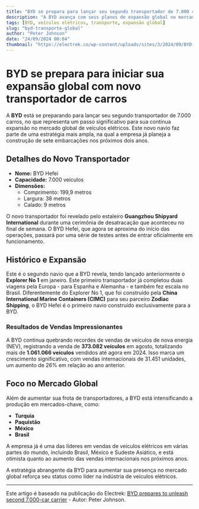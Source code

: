```yaml
---
title: "BYD se prepara para lançar seu segundo transportador de 7.000 carros para impulsionar sua expansão global em veículos elétricos"
description: "A BYD avança com seus planos de expansão global no mercado de veículos elétricos, lançando um novo transportador de 7.000 carros."
tags: [BYD, veículos elétricos, transporte, expansão global]
slug: "byd-transporte-global"
author: "Peter Johnson"
date: "24/09/2024 00:04"
thumbnail: "https://electrek.co/wp-content/uploads/sites/3/2024/09/BYD-second-car-carrier-1.jpeg?quality=82&strip=all&w=1400"
---
```


# BYD se prepara para iniciar sua expansão global com novo transportador de carros

A **BYD** está se preparando para lançar seu segundo transportador de 7.000 carros, no que representa um passo significativo para sua continua expansão no mercado global de veículos elétricos. Este novo navio faz parte de uma estratégia mais ampla, na qual a empresa já planeja a construção de sete embarcações nos próximos dois anos.

## Detalhes do Novo Transportador

- **Nome:** BYD Hefei
- **Capacidade:** 7.000 veículos
- **Dimensões:**
  - Comprimento: 199,9 metros
  - Largura: 38 metros
  - Calado: 9 metros

O novo transportador foi revelado pelo estaleiro **Guangzhou Shipyard International** durante uma cerimônia de desatracação que aconteceu no final de semana. O BYD Hefei, que agora se aproxima do início das operações, passará por uma série de testes antes de entrar oficialmente em funcionamento.

## Histórico e Expansão

Este é o segundo navio que a BYD revela, tendo lançado anteriormente o **Explorer No 1** em janeiro. Este primeiro transportador já completou duas viagens pela Europa - para Espanha e Alemanha - e também fez escala no Brasil. Diferentemente do Explorer No 1, que foi construído pela **China International Marine Containers (CIMC)** para seu parceiro **Zodiac Shipping**, o BYD Hefei é o primeiro navio construído exclusivamente para a BYD.

### Resultados de Vendas Impressionantes

A BYD continua quebrando recordes de vendas de veículos de nova energia (NEV), registrando a venda de **373.082 veículos** em agosto, totalizando mais de **1.061.066 veículos** vendidos até agora em 2024. Isso marca um crescimento significativo, com vendas internacionais de 31.451 unidades, um aumento de 26% em relação ao ano anterior.

## Foco no Mercado Global

Além de aumentar sua frota de transportadores, a BYD está intensificando a produção em mercados-chave, como:

- **Turquia**
- **Paquistão**
- **México**
- **Brasil**

A empresa já é uma das líderes em vendas de veículos elétricos em várias partes do mundo, incluindo Brasil, México e Sudeste Asiático, e está otimista quanto ao aumento das vendas internacionais nos próximos anos.

A estratégia abrangente da BYD para aumentar sua presença no mercado global reforça seu status como líder na indústria de veículos elétricos.

---

Este artigo é baseado na publicação do Electrek: [BYD prepares to unleash second 7,000-car carrier](https://electrek.co/2024/09/23/byd-prepares-unleash-second-7000-car-carrier/) - Autor: Peter Johnson.